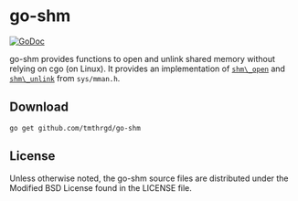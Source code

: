 # go-shm

[![GoDoc](https://godoc.org/github.com/tmthrgd/go-shm?status.svg)](https://godoc.org/github.com/tmthrgd/go-shm)

go-shm provides functions to open and unlink shared memory without relying on cgo (on Linux).
It provides an implementation of [`shm\_open`](https://linux.die.net/man/3/shm_open) and
[`shm\_unlink`](https://linux.die.net/man/3/shm_unlink) from `sys/mman.h`.

## Download

```
go get github.com/tmthrgd/go-shm
```

## License

Unless otherwise noted, the go-shm source files are distributed under the Modified BSD License
found in the LICENSE file.
